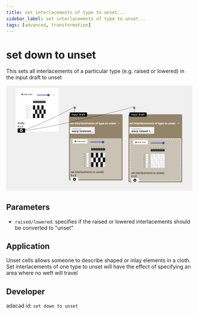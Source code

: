 ```yaml
---
title: set interlacements of type to unset...
sidebar_label: set interlacements of type to unset...
tags: [advanced, transformation]
---
```

# set down to unset
This sets all interlacements of a particular type (e.g. raised or lowered) in the input draft to unset

![file](./img/set_down_to_unset.png)

## Parameters
- `raised/lowered`: specifies if the raised or lowered interlacements should be converted to "unset" 


## Application
Unset cells allows someone to describe shaped or inlay elements in a cloth. Set interlacements of one type to unset will have the effect of specifying an area where no weft will travel
## Developer
adacad id: `set down to unset`
